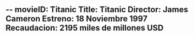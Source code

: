 --
movieID: Titanic
Title: Titanic
Director: James Cameron
Estreno: 18 Noviembre 1997
Recaudacion: 2195 miles de millones USD
---